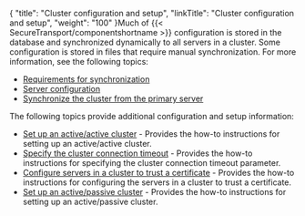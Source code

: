 {
    "title": "Cluster configuration and setup",
    "linkTitle": "Cluster configuration and setup",
    "weight": "100"
}Much of {{< SecureTransport/componentshortname  >}} configuration is stored in the database and synchronized dynamically to all servers in a cluster. Some configuration is stored in files that require manual synchronization. For more information, see the following topics:

-   [Requirements for synchronization](../c_st_managestandardcluster/c_st_standard_cluster_synchronization#Requirem)
-   [Server configuration](../../operations_menu/c_st_serverconfiguration#ServerMenu_1832073003_1107076)
-   [Synchronize the cluster from the primary server](../c_st_managestandardcluster/c_st_standard_cluster_synchronization#Synchron)

The following topics provide additional configuration and setup information:

-   [Set up an active/active cluster](t_st_setup_active-active_cluster) - Provides the how-to instructions for setting up an active/active cluster.
-   [Specify the cluster connection timeout](t_st_specify_cluster_connection_timeout) - Provides the how-to instructions for specifying the cluster connection timeout parameter.
-   [Configure servers in a cluster to trust a certificate](t_st_configure_servers_cluste_trust_certificate) - Provides the how-to instructions for configuring the servers in a cluster to trust a certificate.
-   [Set up an active/passive cluster](t_st_setup_active-passive_cluster) - Provides the how-to instructions for setting up an active/passive cluster.
